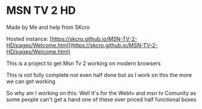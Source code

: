 # MSN TV 2 HD
Made by Me and help from SKcro

Hosted instance: [https://skcro.github.io/MSN-TV-2-HD/pages/Welcome.html](https://skcro.github.io/MSN-TV-2-HD/pages/Welcome.html)

This is a project to get Msn Tv 2 working on modern browsers

This is not fully complete not even half done but as I work on this the more we can get working

So why am I working on this: Well It's for the Webtv and msn tv Comunity as some people can't get a hand one of these over priced half functional boxes

